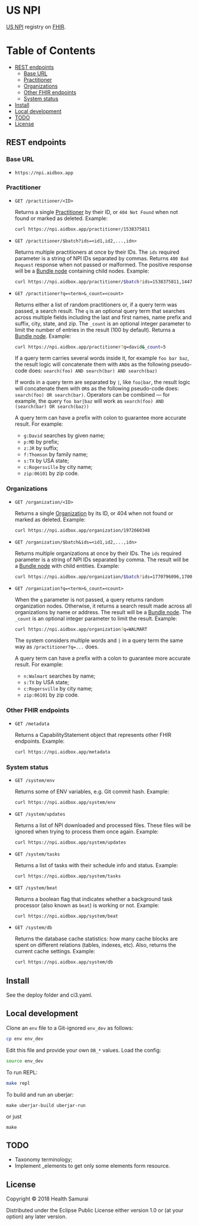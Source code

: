 # US NPI

[npi]: http://download.cms.gov/nppes/NPI_Files.html
[fhir]:https://www.hl7.org/fhir/
[bundle]:https://www.hl7.org/fhir/bundle.html
[pract]:https://www.hl7.org/fhir/practitioner.html
[org]:https://www.hl7.org/fhir/organization.html

[US NPI][npi] registry on [FHIR][fhir].

# Table of Contents

<!-- toc -->

- [REST endpoints](#rest-endpoints)
  * [Base URL](#base-url)
  * [Practitioner](#practitioner)
  * [Organizations](#organizations)
  * [Other FHIR endpoints](#other-fhir-endpoints)
  * [System status](#system-status)
- [Install](#install)
- [Local development](#local-development)
- [TODO](#todo)
- [License](#license)

<!-- tocstop -->

## REST endpoints

### Base URL

- `https://npi.aidbox.app`

### Practitioner

- `GET /practitioner/<ID>`

  Returns a single [Practitioner][pract] by their ID, or `404 Not Found` when not
  found or marked as deleted. Example:

  ```bash
  curl https://npi.aidbox.app/practitioner/1538375811
  ```

- `GET /practitioner/$batch?ids=<id1,id2,...,idn>`

  Returns multiple practitioners at once by their IDs. The `ids` required
  parameter is a string of NPI IDs separated by commas. Returns `400 Bad
  Request` response when not passed or malformed. The positive response will be a
  [Bundle node][bundle] containing child nodes. Example:

  ```bash
  curl https://npi.aidbox.app/practitioner/$batch?ids=1538375811,1447466727
  ```

- `GET /practitioner?q=<term>&_count=<count>`

  Returns either a list of random practitioners or, if a query term was passed,
  a search result. The `q` is an optional query term that searches across
  multiple fields including the last and first names, name prefix and suffix, city,
  state, and zip. The `_count` is an optional integer parameter to limit the number of entries in
  the result (100 by default). Returns a [Bundle node][bundle]. Example:

  ```bash
  curl https://npi.aidbox.app/practitioner?q=david&_count=5
  ```

  If a query term carries several words inside it, for example `foo bar baz`, the result
  logic will concatenate them with `AND`s as the following pseudo-code does:
  `search(foo) AND search(bar) AND search(baz)`

  If words in a query term are separated by `|`, like `foo|bar`, the result
  logic will concatenate them with `OR`s as the following pseudo-code does:
  `search(foo) OR search(bar)`. Operators can be combined — for example, the query
  `foo bar|baz` will work as `search(foo) AND (search(bar) OR search(baz))`

  A query term can have a prefix with colon to guarantee more accurate
  result. For example:

  - `g:David` searches by given name;
  - `p:MD` by prefix;
  - `z:JR` by suffix;
  - `f:Thomson` by family name;
  - `s:TX` by USA state;
  - `c:Rogersville` by city name;
  - `zip:06101` by zip code.

### Organizations

- `GET /organization/<ID>`

  Returns a single [Organization][org] by its ID, or 404 when not found or marked
  as deleted. Example:

  ```bash
  curl https://npi.aidbox.app/organization/1972660348
  ```

- `GET /organization/$batch&ids=<id1,id2,...,idn>`

  Returns multiple organizations at once by their IDs. The `ids` required
  parameter is a string of NPI IDs separated by comma. The result will be a [Bundle
  node][bundle] with child entities. Example:

  ```bash
  curl https://npi.aidbox.app/organization/$batch?ids=1770796096,1700387479
  ```

- `GET /organization?q=<term>&_count=<count>`

  When the `q` parameter is not passed, a query returns random organization nodes. Otherwise, it returns
  a search result made across all organizations by name or address. The result
  will be a [Bundle node][bundle]. The `_count` is an optional integer parameter to limit the
  result. Example:

  ```bash
  curl https://npi.aidbox.app/organization?q=WALMART
  ```

  The system considers multiple words and `|` in a query term the same way as `/practitioner?q=...`
  does.

  A query term can have a prefix with a colon to guarantee more accurate
  result. For example:

  - `n:Walmart` searches by name;
  - `s:TX` by USA state;
  - `c:Rogersville` by city name;
  - `zip:06101` by zip code.

### Other FHIR endpoints

- `GET /metadata`

  Returns a CapabilityStatement object that represents other FHIR
  endpoints. Example:

  ```bash
  curl https://npi.aidbox.app/metadata
  ```

### System status

- `GET /system/env`

  Returns some of ENV variables, e.g. Git commit hash. Example:

  ```bash
  curl https://npi.aidbox.app/system/env
  ```

- `GET /system/updates`

  Returns a list of NPI downloaded and processed files. These files will be
  ignored when trying to process them once again. Example:

  ```bash
  curl https://npi.aidbox.app/system/updates
  ```

- `GET /system/tasks`

  Returns a list of tasks with their schedule info and status. Example:

  ```bash
  curl https://npi.aidbox.app/system/tasks
  ```

- `GET /system/beat`

  Returns a boolean flag that indicates whether a background task processor (also
  known as `beat`) is working or not. Example:

  ```bash
  curl https://npi.aidbox.app/system/beat
  ```

- `GET /system/db`

  Returns the database cache statistics: how many cache blocks are spent on
  different relations (tables, indexes, etc). Also, returns the current cache
  settings. Example:

  ```bash
  curl https://npi.aidbox.app/system/db
  ```

## Install

See the deploy folder and ci3.yaml.

## Local development

Clone an `env` file to a Git-ignored `env_dev` as follows:

```bash
cp env env_dev
```

Edit this file and provide your own `DB_*` values. Load the config:

```bash
source env_dev
```

To run REPL:

```bash
make repl
```

To build and run an uberjar:

```
make uberjar-build uberjar-run
```

or just

```
make
```

## TODO

* Taxonomy terminology;
* Implement _elements to get only some elements form resource.

## License

Copyright © 2018 Health Samurai

Distributed under the Eclipse Public License either version 1.0 or (at
your option) any later version.

